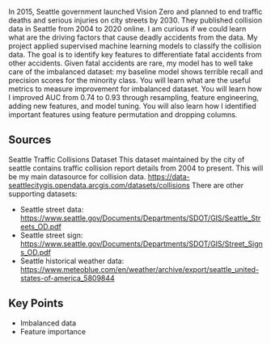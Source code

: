 In 2015, Seattle government launched Vision Zero and planned to end traffic deaths and serious injuries on city streets by 2030. They published collision data in Seattle from 2004 to 2020 online. I am curious if we could learn what are the driving factors that cause deadly accidents from the data. My project applied supervised machine learning models to classify the collision data. The goal is to identify key features to differentiate fatal accidents from other accidents. Given fatal accidents are rare, my model has to well take care of the imbalanced dataset: my baseline model shows terrible recall and precision scores for the minority class. You will learn what are the useful metrics to measure improvement for imbalanced dataset. You will learn how I improved AUC from 0.74 to 0.93 through resampling, feature engineering, adding new features, and model tuning. You will also learn how I identified important features using feature permutation and dropping columns.

## Sources
Seattle Traffic Collisions Dataset This dataset maintained by the city of seattle contains traffic collision report details from 2004 to present. This will be my main datasource for collision data. https://data-seattlecitygis.opendata.arcgis.com/datasets/collisions
There are other supporting datasets:

- Seattle street data: https://www.seattle.gov/Documents/Departments/SDOT/GIS/Seattle_Streets_OD.pdf
- Seattle street sign: https://www.seattle.gov/Documents/Departments/SDOT/GIS/Street_Signs_OD.pdf
- Seattle historical weather data: https://www.meteoblue.com/en/weather/archive/export/seattle_united-states-of-america_5809844

## Key Points
- Imbalanced data
- Feature importance 